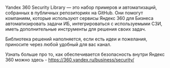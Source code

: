 Yandex 360 Security Library — это набор примеров и автоматизаций, собранных в публичных репозиториях на GitHub. 
Они помогут компаниям, которые используют сервисы Яндекс 360 для Бизнеса автоматизировать задачи ИБ, интегрироваться с используемыми СЗИ, иметь дополнительные инструменты для решения своих задач. 

Библиотека решений наполняется, если есть идеи и пожелания, приносите через любой удобный для вас канал.

Узнать больше про то, как обеспечивается безопасность внутри Яндекс 360 можно здесь - https://360.yandex.ru/business/security/ 
